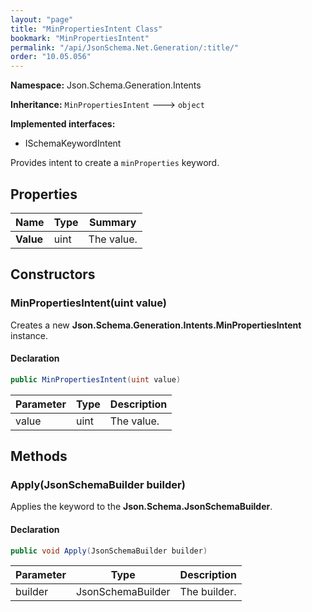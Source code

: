 ```yaml
---
layout: "page"
title: "MinPropertiesIntent Class"
bookmark: "MinPropertiesIntent"
permalink: "/api/JsonSchema.Net.Generation/:title/"
order: "10.05.056"
---
```

**Namespace:** Json.Schema.Generation.Intents

**Inheritance:**
`MinPropertiesIntent`
 🡒 
`object`

**Implemented interfaces:**

- ISchemaKeywordIntent

Provides intent to create a `minProperties` keyword.

## Properties

| Name | Type | Summary |
|---|---|---|
| **Value** | uint | The value. |

## Constructors

### MinPropertiesIntent(uint value)

Creates a new **Json.Schema.Generation.Intents.MinPropertiesIntent** instance.

#### Declaration

```c#
public MinPropertiesIntent(uint value)
```

| Parameter | Type | Description |
|---|---|---|
| value | uint | The value. |


## Methods

### Apply(JsonSchemaBuilder builder)

Applies the keyword to the **Json.Schema.JsonSchemaBuilder**.

#### Declaration

```c#
public void Apply(JsonSchemaBuilder builder)
```

| Parameter | Type | Description |
|---|---|---|
| builder | JsonSchemaBuilder | The builder. |


